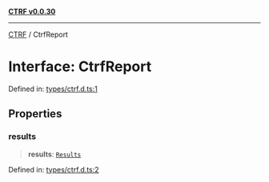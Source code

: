 [**CTRF v0.0.30**](../README.md)

***

[CTRF](../README.md) / CtrfReport

# Interface: CtrfReport

Defined in: [types/ctrf.d.ts:1](https://github.com/ctrf-io/slack-ctrf/blob/main/src/types/ctrf.d.ts#L1)

## Properties

### results

> **results**: [`Results`](Results.md)

Defined in: [types/ctrf.d.ts:2](https://github.com/ctrf-io/slack-ctrf/blob/main/src/types/ctrf.d.ts#L2)
